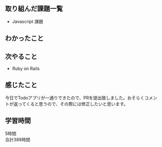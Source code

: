 ## 取り組んだ課題一覧
- Javascript 課題

## わかったこと


## 次やること
- Ruby on Rails

## 感じたこと
今日でTodoアプリが一通りできたので、PRを提出致しました。おそらくコメントが返ってくると思うので、その際には修正したいと思います。

## 学習時間
5時間<br />
合計389時間